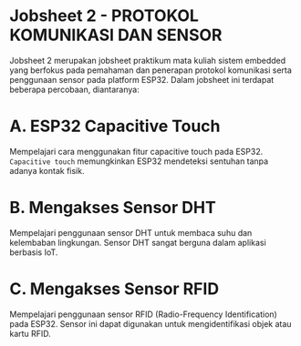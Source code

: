 # Jobsheet 2 - PROTOKOL KOMUNIKASI DAN SENSOR
Jobsheet 2 merupakan jobsheet praktikum mata kuliah sistem embedded yang berfokus pada pemahaman dan penerapan protokol komunikasi serta penggunaan sensor pada platform ESP32. Dalam jobsheet ini terdapat beberapa percobaan, diantaranya:

# A. ESP32 Capacitive Touch
Mempelajari cara menggunakan fitur capacitive touch pada ESP32. `Capacitive touch` memungkinkan ESP32 mendeteksi sentuhan tanpa adanya kontak fisik.
# B. Mengakses Sensor DHT
Mempelajari penggunaan sensor DHT untuk membaca suhu dan kelembaban lingkungan. Sensor DHT sangat berguna dalam aplikasi berbasis IoT.
# C. Mengakses Sensor RFID
Mempelajari penggunaan sensor RFID (Radio-Frequency Identification) pada ESP32. Sensor ini dapat digunakan untuk mengidentifikasi objek atau kartu RFID.
